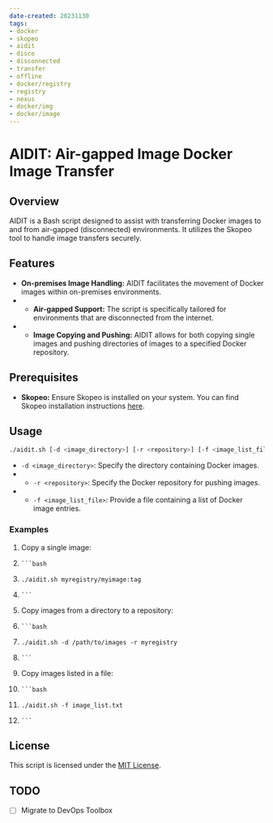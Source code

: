 ```yaml
---
date-created: 20231130
tags:
- docker
- skopeo
- aidit
- disco
- disconnected
- transfer
- offline
- docker/registry
- registry
- nexus
- docker/img
- docker/image
---
```


# AIDIT: Air-gapped Image Docker Image Transfer
## Overview

AIDIT is a Bash script designed to assist with transferring Docker images to and from air-gapped (disconnected) environments. It utilizes the Skopeo tool to handle image transfers securely.

## Features

- **On-premises Image Handling:** AIDIT facilitates the movement of Docker images within on-premises environments.
- - **Air-gapped Support:** The script is specifically tailored for environments that are disconnected from the internet.
- - **Image Copying and Pushing:** AIDIT allows for both copying single images and pushing directories of images to a specified Docker repository.
## Prerequisites

- **Skopeo:** Ensure Skopeo is installed on your system. You can find Skopeo installation instructions [here](https://github.com/containers/skopeo#installation).
## Usage

```bash
./aidit.sh [-d <image_directory>] [-r <repository>] [-f <image_list_file>] <image_entry>
```

- `-d <image_directory>`: Specify the directory containing Docker images.
- - `-r <repository>`: Specify the Docker repository for pushing images.
- - `-f <image_list_file>`: Provide a file containing a list of Docker image entries.
### Examples

1. Copy a single image:
2.     ```bash
3.     ./aidit.sh myregistry/myimage:tag
4.     ```
5. Copy images from a directory to a repository:
6.     ```bash
7.     ./aidit.sh -d /path/to/images -r myregistry
8.     ```
9. Copy images listed in a file:
10.     ```bash
11.     ./aidit.sh -f image_list.txt
12.     ```
## License

This script is licensed under the [MIT License](LICENSE).

## TODO

- [ ] Migrate to DevOps Toolbox
